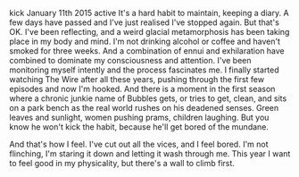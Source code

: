 kick
January 11th 2015
active
It's a hard habit to maintain, keeping a diary. A few days have passed and I've just realised I've stopped again. But that's OK. I've been reflecting, and a weird glacial metamorphosis has been taking place in my body and mind. I'm not drinking alcohol or coffee and haven't smoked for three weeks. And a combination of ennui and exhilaration have combined to dominate my consciousness and attention. I've been monitoring myself intently and the process fascinates me. I finally started watching The Wire after all these years, pushing through the first few episodes and now I'm hooked. And there is a moment in the first season where a chronic junkie name of Bubbles gets, or tries to get, clean, and sits on a park bench as the real world rushes on his deadened senses. Green leaves and sunlight, women pushing prams, children laughing. But you know he won't kick the habit, because he'll get bored of the mundane.

And that's how I feel. I've cut out all the vices, and I feel bored. I'm not flinching, I'm staring it down and letting it wash through me. This year I want to feel good in my physicality, but there's a wall to climb first.
